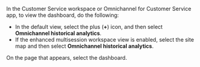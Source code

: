 In the Customer Service workspace or Omnichannel for Customer Service app, to view the dashboard, do the following:

- In the default view, select the plus (**+**) icon, and then select **Omnichannel historical analytics**.
- If the enhanced multisession workspace view is enabled, select the site map and then select **Omnichannel historical analytics**.

On the page that appears, select the dashboard.